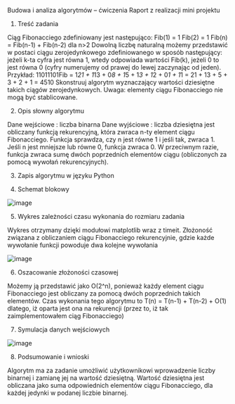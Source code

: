 Budowa i analiza algorytmów – ćwiczenia Raport z realizacji mini projektu 
 
1. Treść zadania 

Ciąg Fibonacciego zdefiniowany jest następująco: 
Fib(1) = 1 
Fib(2) = 1 
Fib(n) = Fib(n-1) + Fib(n-2) dla n>2 
Dowolną liczbę naturalną możemy przedstawić w postaci ciągu zerojedynkowego zdefiniowanego w sposób następujący: jeżeli k-ta cyfra jest równa 1, wtedy odpowiada wartości Fib(k),
jeżeli 0 to jest równa 0 (cyfry numerujemy od prawej do lewej zaczynając od jeden). 
Przykład: 
11011101Fib = 1*21 + 1*13 + 0*8 + 1*5 + 1*3 + 1*2 + 0*1 + 1*1 
= 21 + 13 + 5 + 3 + 2 + 1 
= 4510 
Skonstruuj algorytm wyznaczający wartości dziesiętne takich ciągów zerojedynkowych. Uwaga: 
elementy ciągu Fibonacciego nie mogą być stablicowane.


2. Opis słowny algorytmu 

Dane wejściowe : liczba binarna Dane wyjściowe : liczba dziesiętna 
jest obliczany funkcją rekurencyjną, która zwraca n-ty element ciągu Fibonacciego. Funkcja sprawdza, 
czy n jest równe 1 i jeśli tak, zwraca 1. Jeśli n jest mniejsze lub równe 0, funkcja zwraca 0. W przeciwnym razie, funkcja zwraca sumę dwóch poprzednich elementów ciągu (obliczonych za pomocą wywołań rekurencyjnych). 

 
3. Zapis algorytmu w języku Python 


4.	Schemat blokowy  
 
![image](https://github.com/Semat77/Analiza_Algorytmu-Fibbonacci_bin/assets/100786337/65550669-8158-45ce-8932-9d0dfd8fb57a)

  
5.	Wykres zależności czasu wykonania do rozmiaru zadania 

Wykres otrzymany dzięki modułowi matplotlib wraz z timeit. Złożoność związana z obliczaniem ciągu Fibonacciego rekurencyjnie, gdzie każde wywołanie funkcji powoduje dwa kolejne wywołania 
  
 ![image](https://github.com/Semat77/Analiza_Algorytmu-Fibbonacci_bin/assets/100786337/f76013dd-844f-4355-a31d-4c6406925d08)

 
6. Oszacowanie złożoności czasowej 

Możemy ją przedstawić jako O(2^n), ponieważ każdy element ciągu Fibonacciego jest obliczany za pomocą dwóch poprzednich takich elementów.
Czas wykonania tego algorytmu to T(n) = T(n-1) + T(n-2) + O(1) dlatego, iż oparta jest ona na rekurencji (przez to, iż tak zaimplementowałem ciąg Fibonacciego) 
 
 
7. Symulacja danych wejściowych 

![image](https://github.com/Semat77/Analiza_Algorytmu-Fibbonacci_bin/assets/100786337/ee4a986c-f098-4819-a3aa-6b6ccce07b06)

 
8. Podsumowanie i wnioski

Algorytm ma za zadanie umożliwić użytkownikowi wprowadzenie liczby binarnej i zamianę jej na wartość dziesiętną.
Wartość dziesiętna jest obliczana jako suma odpowiednich elementów ciągu Fibonacciego, dla każdej jedynki w podanej liczbie binarnej. 
